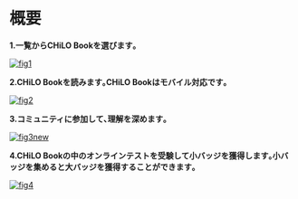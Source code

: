 # 概要

**1.一覧からCHiLO Bookを選びます｡**

[![fig1](https://docs.cccties.org/wp/wp-content/uploads/2015/11/fig1-300x248.png)](https://docs.cccties.org/wp/wp-content/uploads/2015/11/fig1.png)

**2.CHiLO Bookを読みます｡CHiLO Bookはモバイル対応です｡**

[![fig2](https://docs.cccties.org/wp/wp-content/uploads/2015/12/fig2-300x224.png)](https://docs.cccties.org/wp/wp-content/uploads/2015/12/fig2.png)

**3.コミュニティに参加して､理解を深めます｡**

[![fig3new](https://docs.cccties.org/wp/wp-content/uploads/2015/12/fig3new-300x161.png)](https://docs.cccties.org/wp/wp-content/uploads/2015/12/fig3new.png)

**4.CHiLO Bookの中のオンラインテストを受験して小バッジを獲得します｡小バッジを集めると大バッジを獲得することができます｡**

[![fig4](https://docs.cccties.org/wp/wp-content/uploads/2015/12/fig4-300x196.png)](https://docs.cccties.org/wp/wp-content/uploads/2015/12/fig4.png)

